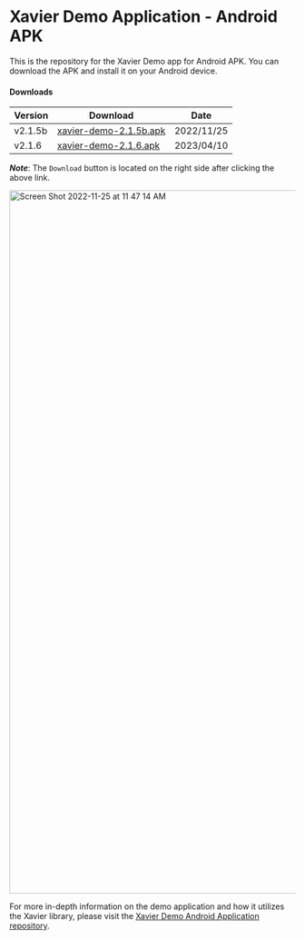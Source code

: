 # Xavier Demo Application - Android APK
This is the repository for the Xavier Demo app for Android APK. You can download the APK and install it on your Android device.

#### Downloads

| Version | Download | Date |
|---------|----------|------|
| v2.1.5b | [xavier-demo-2.1.5b.apk](./APK/xavier-demo-2.1.5b.apk) | 2022/11/25|
| v2.1.6 | [xavier-demo-2.1.6.apk](./APK/xavier-demo-2.1.6.apk) | 2023/04/10|


***Note***: The `Download` button is located on the right side after clicking the above link.

<img width="1239" alt="Screen Shot 2022-11-25 at 11 47 14 AM" src="https://user-images.githubusercontent.com/109672542/204028260-57e9310e-64f5-4cbd-824f-0cd0d5bf0c5a.png">

For more in-depth information on the demo application and how it utilizes the Xavier library, please visit the [Xavier Demo Android Application repository](https://github.com/BlackSharkTech/xavier-demo-android).
